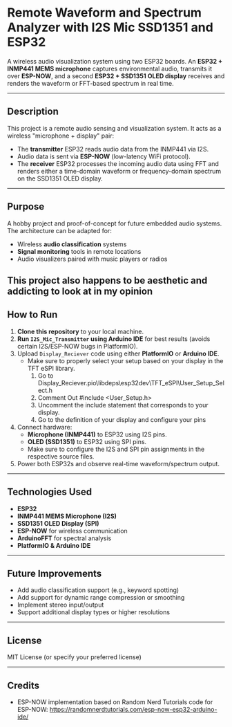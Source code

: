 # Remote Waveform and Spectrum Analyzer with I2S Mic SSD1351 and ESP32

A wireless audio visualization system using two ESP32 boards. An **ESP32 + INMP441 MEMS microphone** captures environmental audio, transmits it over **ESP-NOW**, and a second **ESP32 + SSD1351 OLED display** receives and renders the waveform or FFT-based spectrum in real time.

---

## Description

This project is a remote audio sensing and visualization system. It acts as a wireless "microphone + display" pair:

- The **transmitter** ESP32 reads audio data from the INMP441 via I2S.
- Audio data is sent via **ESP-NOW** (low-latency WiFi protocol).
- The **receiver** ESP32 processes the incoming audio data using FFT and renders either a time-domain waveform or frequency-domain spectrum on the SSD1351 OLED display.

---

## Purpose

A hobby project and proof-of-concept for future embedded audio systems. The architecture can be adapted for:

- Wireless **audio classification** systems
- **Signal monitoring** tools in remote locations
- Audio visualizers paired with music players or radios

This project also happens to be aesthetic and addicting to look at in my opinion
---

## How to Run

1. **Clone this repository** to your local machine.
2. **Run `I2S_Mic_Transmitter` using Arduino IDE** for best results (avoids certain I2S/ESP-NOW bugs in PlatformIO).
3. Upload `Display_Reciever` code using either **PlatformIO** or **Arduino IDE**.
   - Make sure to properly select your setup based on your display in the TFT eSPI library.
     1. Go to Display_Reciever\.pio\libdeps\esp32dev\TFT_eSPI\User_Setup_Select.h
     2. Comment Out #include <User_Setup.h>
     3. Uncomment the include statement that corresponds to your display.
     4. Go to the definition of your display and configure your pins
5. Connect hardware:
   - **Microphone (INMP441)** to ESP32 using I2S pins.
   - **OLED (SSD1351)** to ESP32 using SPI pins.
   - Make sure to configure the I2S and SPI pin assignments in the respective source files.
6. Power both ESP32s and observe real-time waveform/spectrum output.

---

## Technologies Used

- **ESP32**
- **INMP441 MEMS Microphone (I2S)**
- **SSD1351 OLED Display (SPI)**
- **ESP-NOW** for wireless communication
- **ArduinoFFT** for spectral analysis
- **PlatformIO & Arduino IDE**

---

## Future Improvements

- Add audio classification support (e.g., keyword spotting)
- Add support for dynamic range compression or smoothing
- Implement stereo input/output
- Support additional display types or higher resolutions

---

## License

MIT License (or specify your preferred license)

---

## Credits

- ESP-NOW implementation based on Random Nerd Tutorials code for ESP-NOW: https://randomnerdtutorials.com/esp-now-esp32-arduino-ide/
